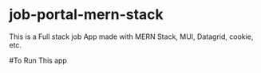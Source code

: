 # job-portal-mern-stack
This is a Full stack job App made with MERN Stack, MUI, Datagrid, cookie, etc.

#To Run This app
